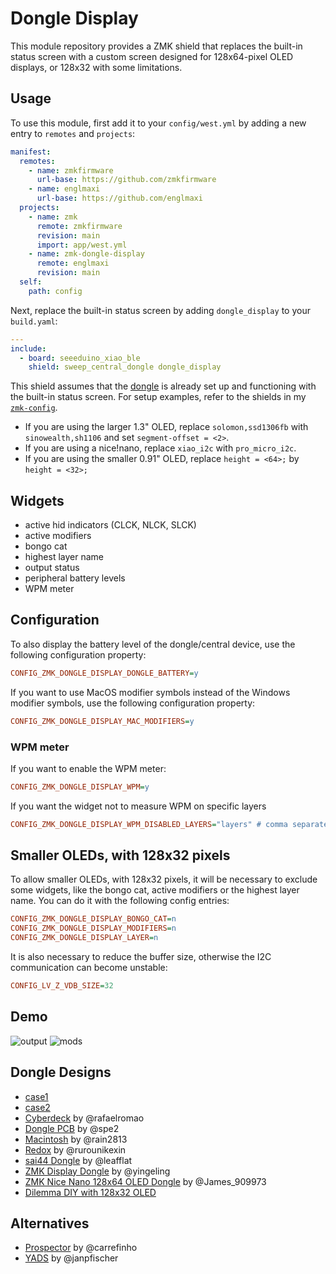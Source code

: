 # Dongle Display

This module repository provides a ZMK shield that replaces the built-in status screen with a custom screen designed for 128x64-pixel OLED displays, or 128x32 with some limitations.

## Usage

To use this module, first add it to your `config/west.yml` by adding a new entry to `remotes` and `projects`:

```yaml west.yml
manifest:
  remotes:
    - name: zmkfirmware
      url-base: https://github.com/zmkfirmware
    - name: englmaxi
      url-base: https://github.com/englmaxi
  projects:
    - name: zmk
      remote: zmkfirmware
      revision: main
      import: app/west.yml
    - name: zmk-dongle-display
      remote: englmaxi
      revision: main
  self:
    path: config
```

Next, replace the built-in status screen by adding `dongle_display` to your `build.yaml`:

```yaml build.yaml
---
include:
  - board: seeeduino_xiao_ble
    shield: sweep_central_dongle dongle_display
```

This shield assumes that the [dongle](https://zmk.dev/docs/development/hardware-integration/dongle) is already set up and functioning with the built-in status screen.
For setup examples, refer to the shields in my [`zmk-config`](https://github.com/englmaxi/zmk-config/tree/master/boards/shields).
- If you are using the larger 1.3" OLED, replace `solomon,ssd1306fb` with `sinowealth,sh1106` and set `segment-offset = <2>`.
- If you are using a nice!nano, replace `xiao_i2c` with `pro_micro_i2c`.
- If you are using the smaller 0.91" OLED, replace `height = <64>;` by `height = <32>;`

## Widgets
- active hid indicators (CLCK, NLCK, SLCK)
- active modifiers
- bongo cat
- highest layer name
- output status
- peripheral battery levels
- WPM meter  

## Configuration

To also display the battery level of the dongle/central device, use the following configuration property:

```ini
CONFIG_ZMK_DONGLE_DISPLAY_DONGLE_BATTERY=y
```

If you want to use MacOS modifier symbols instead of the Windows modifier symbols, use the following configuration property:

```ini
CONFIG_ZMK_DONGLE_DISPLAY_MAC_MODIFIERS=y
```

### WPM meter
If you want to enable the WPM meter:

```ini
CONFIG_ZMK_DONGLE_DISPLAY_WPM=y
```

If you want the widget not to measure WPM on specific layers

```ini
CONFIG_ZMK_DONGLE_DISPLAY_WPM_DISABLED_LAYERS="layers" # comma separated
```

## Smaller OLEDs, with 128x32 pixels

To allow smaller OLEDs, with 128x32 pixels, it will be necessary to exclude some widgets, like the bongo cat, active modifiers or the highest layer name. You can do it with the following config entries:

```ini
CONFIG_ZMK_DONGLE_DISPLAY_BONGO_CAT=n
CONFIG_ZMK_DONGLE_DISPLAY_MODIFIERS=n
CONFIG_ZMK_DONGLE_DISPLAY_LAYER=n
```

It is also necessary to reduce the buffer size, otherwise the I2C communication can become unstable:

```ini
CONFIG_LV_Z_VDB_SIZE=32
```

## Demo
![output](https://github.com/englmaxi/zmk-config/assets/43675074/8d268f23-1a4f-44c3-817e-c36dc96a1f8b)
![mods](https://github.com/englmaxi/zmk-config/assets/43675074/af9ec3f5-8f61-4629-abed-14ba0047f0bd)

## Dongle Designs
- [case1](/cases)
- [case2](/cases)
- [Cyberdeck](https://github.com/rafaelromao/keyboards/tree/main/stls/Dongle) by @rafaelromao
- [Dongle PCB](https://github.com/spe2/zmk_dongle_hardware) by @spe2
- [Macintosh](https://makerworld.com/en/models/403660) by @rain2813
- [Redox](https://makerworld.com/en/models/242951) by @rurounikexin
- [sai44 Dongle](https://github.com/leafflat/sai44/tree/main/STL/Dongle) by @leafflat
- [ZMK Display Dongle](https://makerworld.com/en/models/496738) by @yingeling
- [ZMK Nice Nano 128x64 OLED Dongle](https://www.printables.com/model/1207682-zmk-nice-nano-128x64-oled-dongle) by @James_909973
- [Dilemma DIY with 128x32 OLED](https://github.com/rafaelromao/keyboards/tree/main/src/keyboards/bastardkb/dilemma/boards/shields/dilemma)


## Alternatives
- [Prospector](https://github.com/carrefinho/prospector) by @carrefinho
- [YADS](https://github.com/janpfischer/zmk-dongle-screen) by @janpfischer
